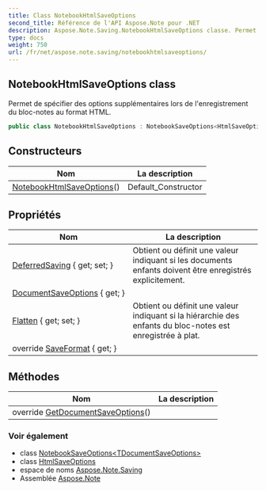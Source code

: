 ```yaml
---
title: Class NotebookHtmlSaveOptions
second_title: Référence de l'API Aspose.Note pour .NET
description: Aspose.Note.Saving.NotebookHtmlSaveOptions classe. Permet de spécifier des options supplémentaires lors de lenregistrement du blocnotes au format HTML.
type: docs
weight: 750
url: /fr/net/aspose.note.saving/notebookhtmlsaveoptions/
---
```

## NotebookHtmlSaveOptions class

Permet de spécifier des options supplémentaires lors de l'enregistrement du bloc-notes au format HTML.

```csharp
public class NotebookHtmlSaveOptions : NotebookSaveOptions<HtmlSaveOptions>
```

## Constructeurs

| Nom | La description |
| --- | --- |
| [NotebookHtmlSaveOptions](notebookhtmlsaveoptions/)() | Default_Constructor |

## Propriétés

| Nom | La description |
| --- | --- |
| [DeferredSaving](../../aspose.note.saving/notebooksaveoptions/deferredsaving/) { get; set; } | Obtient ou définit une valeur indiquant si les documents enfants doivent être enregistrés explicitement. |
| [DocumentSaveOptions](../../aspose.note.saving/notebooksaveoptions-1/documentsaveoptions/) { get; } |  |
| [Flatten](../../aspose.note.saving/notebooksaveoptions/flatten/) { get; set; } | Obtient ou définit une valeur indiquant si la hiérarchie des enfants du bloc-notes est enregistrée à plat. |
| override [SaveFormat](../../aspose.note.saving/notebooksaveoptions-1/saveformat/) { get; } |  |

## Méthodes

| Nom | La description |
| --- | --- |
| override [GetDocumentSaveOptions](../../aspose.note.saving/notebooksaveoptions-1/getdocumentsaveoptions/)() |  |

### Voir également

* class [NotebookSaveOptions&lt;TDocumentSaveOptions&gt;](../notebooksaveoptions-1/)
* class [HtmlSaveOptions](../htmlsaveoptions/)
* espace de noms [Aspose.Note.Saving](../../aspose.note.saving/)
* Assemblée [Aspose.Note](../../)


